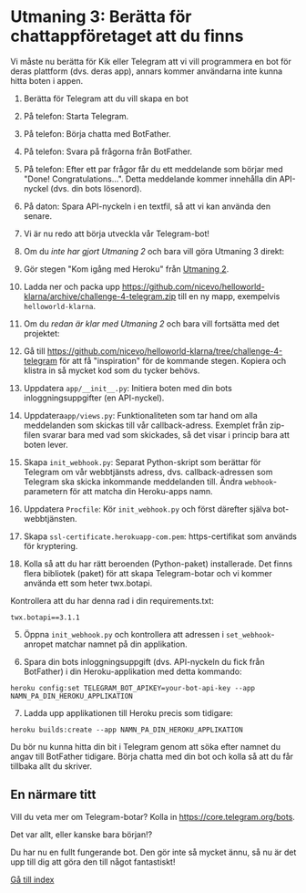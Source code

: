 # Utmaning 3: Berätta för chattappföretaget att du finns

Vi måste nu berätta för Kik eller Telegram att vi vill programmera en bot för deras plattform (dvs. deras app), annars kommer användarna inte kunna hitta boten i appen.

1. Berätta för Telegram att du vill skapa en bot

  1. På telefon: Starta Telegram.
  2. På telefon: Börja chatta med BotFather.
  3. På telefon: Svara på frågorna från BotFather.
  4. På telefon: Efter ett par frågor får du ett meddelande som börjar med "Done! Congratulations...". Detta meddelande kommer innehålla din API-nyckel (dvs. din bots lösenord).
  5. På daton: Spara API-nyckeln i en textfil, så att vi kan använda den senare.
  6. Vi är nu redo att börja utveckla vår Telegram-bot!

2. Om du _inte har gjort Utmaning 2_ och bara vill göra Utmaning 3 direkt:

  1. Gör stegen "Kom igång med Heroku" från [Utmaning 2](./challenge-heroku.sv.md).

  2. Ladda ner och packa upp <https://github.com/nicevo/helloworld-klarna/archive/challenge-4-telegram.zip> till en ny mapp, exempelvis `helloworld-klarna`.

3. Om du _redan är klar med Utmaning 2_ och bara vill fortsätta med det projektet:

  1. Gå till <https://github.com/nicevo/helloworld-klarna/tree/challenge-4-telegram> för att få "inspiration" för de kommande stegen. Kopiera och klistra in så mycket kod som du tycker behövs.

  2. Uppdatera `app/__init__.py`: Initiera boten med din bots inloggningsuppgifter (en API-nyckel).

  3. Uppdatera`app/views.py`: Funktionaliteten som tar hand om alla meddelanden som skickas till vår callback-adress. Exemplet från zip-filen svarar bara med vad som skickades, så det visar i princip bara att boten lever.

  4. Skapa `init_webhook.py`: Separat Python-skript som berättar för Telegram om vår webbtjänsts adress, dvs. callback-adressen som Telegram ska skicka inkommande meddelanden till. Ändra `webhook`-parametern för att matcha din Heroku-apps namn.

  5. Uppdatera `Procfile`: Kör `init_webhook.py` och först därefter själva bot-webbtjänsten.

  6. Skapa `ssl-certificate.herokuapp-com.pem`: https-certifikat som används för kryptering.

4. Kolla så att du har rätt beroenden (Python-paket) installerade. Det finns flera bibliotek (paket) för att skapa Telegram-botar och vi kommer använda ett som heter twx.botapi.

  Kontrollera att du har denna rad i din requirements.txt:

  ```
  twx.botapi==3.1.1
  ```

5. Öppna `init_webhook.py` och kontrollera att adressen i `set_webhook`-anropet matchar namnet på din applikation.

6. Spara din bots inloggningsuppgift (dvs. API-nyckeln du fick från BotFather) i din Heroku-applikation med detta kommando:

  ```
  heroku config:set TELEGRAM_BOT_APIKEY=your-bot-api-key --app NAMN_PA_DIN_HEROKU_APPLIKATION
  ```

7. Ladda upp applikationen till Heroku precis som tidigare:

  ```
  heroku builds:create --app NAMN_PA_DIN_HEROKU_APPLIKATION
  ```

Du bör nu kunna hitta din bit i Telegram genom att söka efter namnet du angav till BotFather tidigare. Börja chatta med din bot och kolla så att du får tillbaka allt du skriver. ​

## En närmare titt

Vill du veta mer om Telegram-botar? Kolla in <https://core.telegram.org/bots>.

Det var allt, eller kanske bara början!?

Du har nu en fullt fungerande bot. Den gör inte så mycket ännu, så nu är det upp till dig att göra den till något fantastiskt!

[Gå till index](./index.sv.md)
